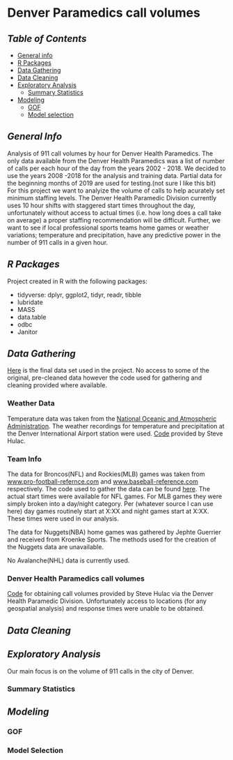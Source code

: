# Denver Paramedics call volumes

## _Table of Contents_
* [General info](#general-info)
* [R Packages](#r-packages)
* [Data Gathering](#data-gathering)
* [Data Cleaning](#data-cleaning)
* [Exploratory Analysis](#exploratory-analysis)
    - [Summary Statistics](#summary-statistics)
* [Modeling](#modeling)
    - [GOF](#gof)
    - [Model selection](#model-selection)

## _General Info_
Analysis of 911 call volumes by hour for Denver Health Paramedics.  The only data available from the Denver Health Paramedics was a list of number of calls per each hour of the day from the years 2002 - 2018.  We decided to use the years 2008 -2018 for the analysis and training data.  Partial data for the beginning months of 2019 are used for testing.(not sure I like this bit) For this project we want to analyize the volume of calls to help acurately set minimum staffing levels. The Denver Health Paramedic Division currently uses 10 hour shifts with staggered start times throughout the day, unfortunately without access to actual times (i.e. how long does a call take on average) a proper staffing recommendation will be difficult.  Further, we want to see if local professional sports teams home games or weather variations; temperature and precipitation, have any predictive power in the number of 911 calls in a given hour.

## _R Packages_
Project created in R with the following packages:
* tidyverse: dplyr, ggplot2, tidyr, readr, tibble
* lubridate  
* MASS
* data.table
* odbc
* Janitor


## _Data Gathering_
[Here]() is the final data set used in the project.  No access to some of the original, pre-cleaned data however the code used for gathering and cleaning provided where available.

### Weather Data
Temperature data was taken from the [National Oceanic and Atmospheric Administration](https://www.ncei.noaa.gov/).  The weather recordings for temperature and precipitation at the Denver International Airport station were used. [Code](Weather_data.R) provided by Steve Hulac.  

### Team Info
The data for Broncos(NFL) and Rockies(MLB) games was taken from www.pro-football-refernce.com and www.baseball-reference.com respectively.  The code used to gather the data can be found [here](https://github.com/ChrisELarson/DenverEMS/blob/master/TeamData.R).  The actual start times were available for NFL games.  For MLB games they were simply broken into a day/night category.  Per (whatever source I can use here) day games routinely start at X:XX and night games start at X:XX.  These times were used in our analysis.

The data for Nuggets(NBA) home games was gathered by Jephte Guerrier and received from Kroenke Sports. The methods used for the creation of the Nuggets data are unavailable.

No Avalanche(NHL) data is currently used.

### Denver Health Paramedics call volumes
[Code](CAD_data_pull.R) for obtaining call volumes provided by Steve Hulac via the Denver Health Paramedic Division. Unfortunately access to locations (for any geospatial analysis) and response times were unable to be obtained.

## _Data Cleaning_

## _Exploratory Analysis_
Our main focus is on the volume of 911 calls in the city of Denver.

### Summary Statistics

## _Modeling_

### GOF

### Model Selection
